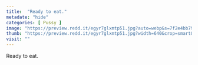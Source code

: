 ```yaml
---
title:  "Ready to eat."
metadate: "hide"
categories: [ Pussy ]
image: "https://preview.redd.it/egyr7glxmtp51.jpg?auto=webp&s=7f2e4bb790f2faa8674d7223cbeb94aa24d8b6c8"
thumb: "https://preview.redd.it/egyr7glxmtp51.jpg?width=640&crop=smart&auto=webp&s=b9726be3977b31fbcefe6279f7694d17b7def1f6"
visit: ""
---
```

Ready to eat.
